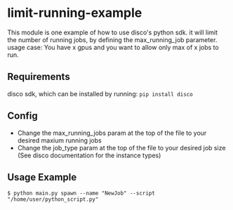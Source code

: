 # limit-running-example

This module is one example of how to use disco's python sdk.
it will limit the number of running jobs, by defining the max_running_job parameter.
usage case: You have x gpus and you want to allow only max of x jobs to run.

## Requirements
disco sdk, which can be installed by running:
`pip install disco`

## Config
- Change the max_running_jobs param at the top of the file to your desired maxium running jobs
- Change the job_type param at the top of the file to your desired job size (See disco documentation for the instance types)

## Usage Example
`$ python main.py spawn --name "NewJob" --script "/home/user/python_script.py"`

